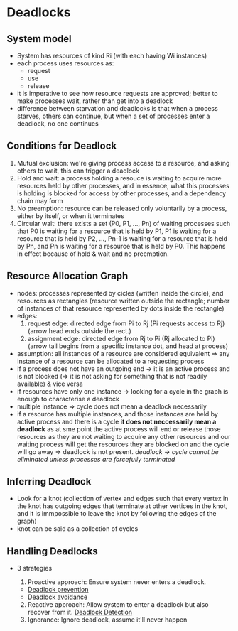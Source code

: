 # Deadlocks

## System model

- System has resources of kind Ri (with each having Wi instances)
- each process uses resources as:
  - request
  - use
  - release
- it is imperative to see how resource requests are approved; better to make processes wait, rather than get into a deadlock
- difference between starvation and deadlocks is that when a process starves, others can continue, but when a set of processes enter a deadlock, no one continues

## Conditions for Deadlock

1. Mutual exclusion: we're giving process access to a resource, and asking others to wait, this can trigger a deadlock
2. Hold and wait: a process holding a resouce is waiting to acquire more resources held by other processes, and in essence, what this processes is holding is blocked for access by other processes, and a dependency chain may form
3. No preemption: resource can be released only voluntarily by a process, either by itself, or when it terminates
4. Circular wait: there exists a set (P0, P1, ..., Pn) of waiting processes such that P0 is waiting for a resource that is held by P1, P1 is waiting for a resource that is held by P2, ..., Pn-1 is waiting for a resource that is held by Pn, and Pn is waiting for a resource that is held by P0. This happens in effect because of hold & wait and no preemption.

## Resource Allocation Graph

- nodes: processes represented by cicles (written inside the circle), and resources as rectangles (resource written outside the rectangle; number of instances of that resource represented by dots inside the rectangle)
- edges:
  1. request edge: directed edge from Pi to Rj (Pi requests access to Rj) (arrow head ends outside the rect.)
  2. assignment edge: directed edge from Rj to Pi (Rj allocated to Pi) (arrow tail begins from a specific instance dot, and head at process)
- assumption: all instances of a resource are considered equivalent => any instance of a resource can be allocated to a requesting process
- if a process does not have an outgoing end -> it is an active process and is not blocked (=> it is not asking for something that is not readily available) & vice versa
- if resources have only one instance -> looking for a cycle in the graph is enough to characterise a deadlock
- multiple instance => cycle does not mean a deadlock necessarily
- if a resource has multiple instances, and those instances are held by active process and there is a cycle **it does not neccessarily mean a deadlock** as at sme point the active process will end or release those resources as they are not waiting to acquire any other resources and our waiting process will get the resources they are blocked on and the cycle will go away => deadlock is not present. _deadlock -> cycle cannot be eliminated unless processes are forcefully terminated_

## Inferring Deadlock

- Look for a knot (collection of vertex and edges such that every vertex in the knot has outgoing edges that terminate at other vertices in the knot, and it is immpossible to leave the knot by following the edges of the graph)
- knot can be said as a collection of cycles

## Handling Deadlocks

- 3 strategies

  1. Proactive approach: Ensure system never enters a deadlock.

  - [Deadlock prevention](./strategies/prevention.md)
  - [Deadlock avoidance](./strategies/avoidance.md)

  2. Reactive approach: Allow system to enter a deadlock but also recover from it. [Deadlock Detection](./strategies/detection.md)
  3. Ignorance: Ignore deadlock, assume it'll never happen
